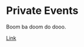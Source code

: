 # Private Events

Boom ba doom do dooo.

[Link](https://www.theodinproject.com/paths/full-stack-ruby-on-rails/courses/ruby-on-rails/lessons/associations)